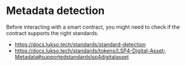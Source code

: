 # Metadata detection

Before interacting with a smart contract, you might need to check if the contract supports the right standards.

- https://docs.lukso.tech/standards/standard-detection
- https://docs.lukso.tech/standards/tokens/LSP4-Digital-Asset-Metadata#supportedstandardslsp4digitalasset
